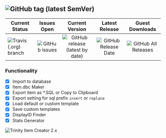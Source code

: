 ## ![GitHub tag (latest SemVer)](https://img.shields.io/github/v/tag/TrinityItemCreator/TrinityItemCreator?color=lime&style=for-the-badge&label=Trinity%20Item%20Creator)
| Current Status | Issues Open | Current Version | Latest Release | Guest Downloads |
| ------------- |:-------------:|:-------------:|:-------------:|:-------------:|
| ![Travis (.org) branch](https://img.shields.io/travis/TrinityItemCreator/TrinityItemCreator/master?color=lime&style=for-the-badge) | ![GitHub issues](https://img.shields.io/github/issues-raw/TrinityItemCreator/TrinityItemCreator?style=for-the-badge) | ![GitHub release (latest by date)](https://img.shields.io/github/v/release/TrinityItemCreator/TrinityItemCreator?label=Version&style=for-the-badge) | ![GitHub Release Date](https://img.shields.io/github/release-date/TrinityItemCreator/TrinityItemCreator?label=Latest%20Release&logo=travis&style=for-the-badge) | ![GitHub All Releases](https://img.shields.io/github/downloads/TrinityItemCreator/TrinityItemCreator/total?label=Total%20Downloads&style=for-the-badge) |

### Functionality
- [x] Import to database
- [x] Item.dbc Maker
- [x] Export item as *.SQL or Copy to Clipboard
- [x] Export setting for sql prefix `insert` or `replace`
- [x] Load default or custom template
- [x] Save custom templates
- [x] DisplayID Finder
- [x] Stats Generator

![Trinity Item Creator 2.x](https://image.ibb.co/mgpK9U/Screenshot_1.jpg)
